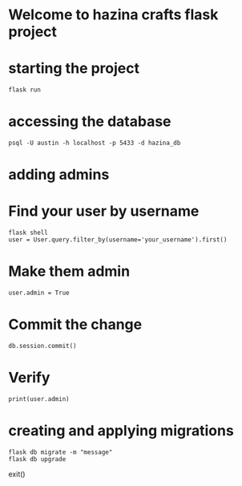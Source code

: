 # Welcome to hazina crafts flask project 

# starting the project 
```
flask run
```

# accessing the database
```
psql -U austin -h localhost -p 5433 -d hazina_db
```

# adding admins
# Find your user by username
```
flask shell
user = User.query.filter_by(username='your_username').first()
```
# Make them admin
```
user.admin = True
```
# Commit the change
```
db.session.commit()
```
# Verify
```
print(user.admin)
```

# creating and applying migrations 
```
flask db migrate -m "message"
flask db upgrade
```
exit()

